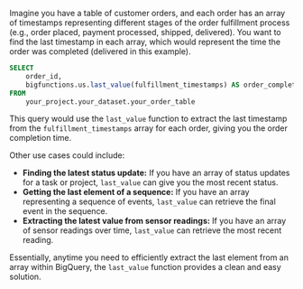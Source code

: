 Imagine you have a table of customer orders, and each order has an array of timestamps representing different stages of the order fulfillment process (e.g., order placed, payment processed, shipped, delivered).  You want to find the last timestamp in each array, which would represent the time the order was completed (delivered in this example).

```sql
SELECT
    order_id,
    bigfunctions.us.last_value(fulfillment_timestamps) AS order_completion_timestamp
FROM
    your_project.your_dataset.your_order_table
```

This query would use the `last_value` function to extract the last timestamp from the `fulfillment_timestamps` array for each order, giving you the order completion time.

Other use cases could include:

* **Finding the latest status update:**  If you have an array of status updates for a task or project, `last_value` can give you the most recent status.
* **Getting the last element of a sequence:**  If you have an array representing a sequence of events, `last_value` can retrieve the final event in the sequence.
* **Extracting the latest value from sensor readings:** If you have an array of sensor readings over time, `last_value` can retrieve the most recent reading.

Essentially, anytime you need to efficiently extract the last element from an array within BigQuery, the `last_value` function provides a clean and easy solution.
